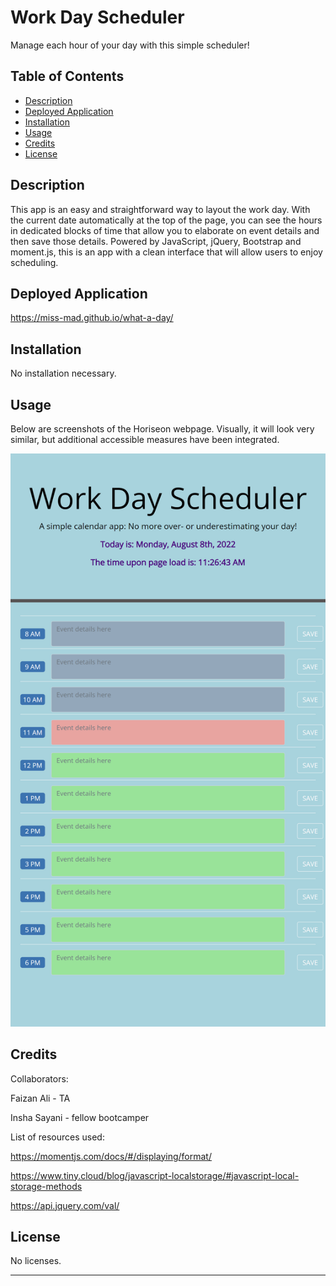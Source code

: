 # Work Day Scheduler
Manage each hour of your day with this simple scheduler!

## Table of Contents

- [Description](#description)
- [Deployed Application](#deployed-application)
- [Installation](#installation)
- [Usage](#usage)
- [Credits](#credits)
- [License](#license)

## Description

This app is an easy and straightforward way to layout the work day. With the current date automatically at the top of the page, you can see the hours in dedicated blocks of time that allow you to elaborate on event details and then save those details. Powered by JavaScript, jQuery, Bootstrap and moment.js, this is an app with a clean interface that will allow users to enjoy scheduling.

## Deployed Application

https://miss-mad.github.io/what-a-day/

## Installation

No installation necessary.

## Usage

Below are screenshots of the Horiseon webpage. Visually, it will look very similar, but additional accessible measures have been integrated.

![Work Day Scheduler screenshot 1](./assets/images/work-day-scheduler_screenshot.png)

## Credits

Collaborators:

Faizan Ali - TA

Insha Sayani - fellow bootcamper


List of resources used:

https://momentjs.com/docs/#/displaying/format/

https://www.tiny.cloud/blog/javascript-localstorage/#javascript-local-storage-methods

https://api.jquery.com/val/

## License

No licenses.

---